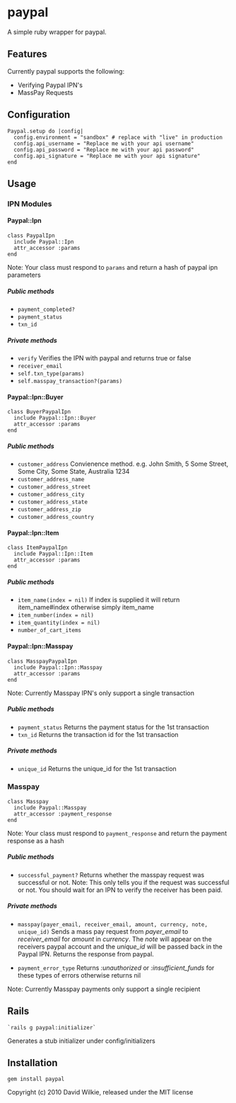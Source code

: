 # paypal
A simple ruby wrapper for paypal.

## Features
Currently paypal supports the following:

* Verifying Paypal IPN's
* MassPay Requests

## Configuration
    Paypal.setup do |config|
      config.environment = "sandbox" # replace with "live" in production
      config.api_username = "Replace me with your api username"
      config.api_password = "Replace me with your api password"
      config.api_signature = "Replace me with your api signature"
    end

## Usage
### IPN Modules
#### Paypal::Ipn
    class PaypalIpn
      include Paypal::Ipn
      attr_accessor :params
    end
Note: Your class must respond to `params` and return a hash of paypal ipn parameters

##### Public methods
* `payment_completed?`
* `payment_status`
* `txn_id`

##### Private methods
* `verify` Verifies the IPN with paypal and returns true or false
* `receiver_email`
* `self.txn_type(params)`
* `self.masspay_transaction?(params)`

#### Paypal::Ipn::Buyer
    class BuyerPaypalIpn
      include Paypal::Ipn::Buyer
      attr_accessor :params
    end

##### Public methods
* `customer_address` Convienence method. e.g.
John Smith,
5 Some Street,
Some City,
Some State,
Australia 1234
* `customer_address_name`
* `customer_address_street`
* `customer_address_city`
* `customer_address_state`
* `customer_address_zip`
* `customer_address_country`

#### Paypal::Ipn::Item
    class ItemPaypalIpn
      include Paypal::Ipn::Item
      attr_accessor :params
    end

##### Public methods
* `item_name(index = nil)` If index is supplied it will return item_name#index otherwise simply item_name
* `item_number(index = nil)`
* `item_quantity(index = nil)`
* `number_of_cart_items`

#### Paypal::Ipn::Masspay
    class MasspayPaypalIpn
      include Paypal::Ipn::Masspay
      attr_accessor :params
    end
Note: Currently Masspay IPN's only support a single transaction

##### Public methods
* `payment_status` Returns the payment status for the 1st transaction
* `txn_id` Returns the transaction id for the 1st transaction

##### Private methods
* `unique_id` Returns the unique_id for the 1st transaction

### Masspay
    class Masspay
      include Paypal::Masspay
      attr_accessor :payment_response
    end
Note: Your class must respond to `payment_response` and return the payment response as a hash

##### Public methods
* `successful_payment?` Returns whether the masspay request was successful or not. Note: This only tells you if the request was successful or not. You should wait for an IPN to verify the receiver has been paid.

##### Private methods
* `masspay(payer_email, receiver_email, amount, currency, note, unique_id)` Sends a mass pay request from *payer_email* to *receiver_email* for *amount* in *currency*. The *note* will appear on the receivers paypal account and the *unique_id* will be passed back in the Paypal IPN. Returns the response from paypal.

* `payment_error_type` Returns *:unauthorized* or *:insufficient_funds* for these types of errors otherwise returns nil

Note: Currently Masspay payments only support a single recipient

## Rails
    `rails g paypal:initializer`
Generates a stub initializer under config/initializers

## Installation

    gem install paypal

Copyright (c) 2010 David Wilkie, released under the MIT license


